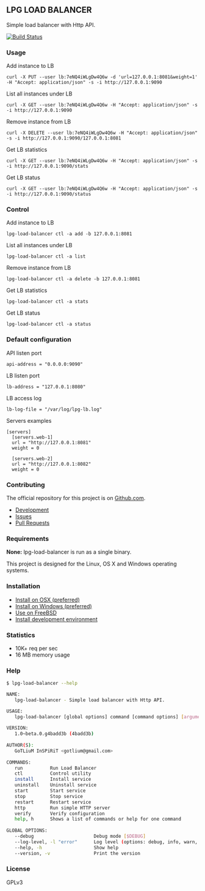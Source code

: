 ## LPG LOAD BALANCER

Simple load balancer with Http API.

[![Build Status](http://ci.lpgenerator.ru/projects/7/status.png?ref=master)](http://ci.lpgenerator.ru/projects/7?ref=master)


### Usage

Add instance to LB

    curl -X PUT --user lb:7eNQ4iWLgDw4Q6w -d 'url=127.0.0.1:8081&weight=1' -H "Accept: application/json" -s -i http://127.0.0.1:9090

List all instances under LB

    curl -X GET --user lb:7eNQ4iWLgDw4Q6w -H "Accept: application/json" -s -i http://127.0.0.1:9090

Remove instance from LB

    curl -X DELETE --user lb:7eNQ4iWLgDw4Q6w -H "Accept: application/json" -s -i http://127.0.0.1:9090/127.0.0.1:8081

Get LB statistics

    curl -X GET --user lb:7eNQ4iWLgDw4Q6w -H "Accept: application/json" -s -i http://127.0.0.1:9090/stats

Get LB status

    curl -X GET --user lb:7eNQ4iWLgDw4Q6w -H "Accept: application/json" -s -i http://127.0.0.1:9090/status


### Control

Add instance to LB

    lpg-load-balancer ctl -a add -b 127.0.0.1:8081

List all instances under LB

    lpg-load-balancer ctl -a list

Remove instance from LB

    lpg-load-balancer ctl -a delete -b 127.0.0.1:8081

Get LB statistics

    lpg-load-balancer ctl -a stats

Get LB status

    lpg-load-balancer ctl -a status


### Default configuration

API listen port

    api-address = "0.0.0.0:9090"

LB listen port

    lb-address = "127.0.0.1:8080"

LB access log

    lb-log-file = "/var/log/lpg-lb.log"

Servers examples

    [servers]
      [servers.web-1]
      url = "http://127.0.0.1:8081"
      weight = 0
    
      [servers.web-2]
      url = "http://127.0.0.1:8082"
      weight = 0


### Contributing

The official repository for this project is on [Github.com](https://github.com/LPgenerator/lpg-load-balancer).

* [Development](docs/development/README.md)
* [Issues](https://github.com/LPgenerator/lpg-load-balancer/issues)
* [Pull Requests](https://github.com/LPgenerator/lpg-load-balancer/pulls)


### Requirements

**None:** lpg-load-balancer is run as a single binary.

This project is designed for the Linux, OS X and Windows operating systems.

### Installation

* [Install on OSX (preferred)](docs/install/osx.md)
* [Install on Windows (preferred)](docs/install/windows.md)
* [Use on FreeBSD](docs/install/freebsd.md)
* [Install development environment](docs/development/README.md)

### Statistics

* 10K+ req per sec
* 16 MB memory usage

### Help

```bash
$ lpg-load-balancer --help

NAME:
   lpg-load-balancer - Simple load balancer with Http API.

USAGE:
   lpg-load-balancer [global options] command [command options] [arguments...]
   
VERSION:
   1.0~beta.0.g4badd3b (4badd3b)
   
AUTHOR(S):
   GoTLiuM InSPiRiT <gotlium@gmail.com> 
   
COMMANDS:
   run          Run Load Balancer
   ctl          Control utility
   install      Install service
   uninstall    Uninstall service
   start        Start service
   stop         Stop service
   restart      Restart service
   http         Run simple HTTP server
   verify       Verify configuration
   help, h      Shows a list of commands or help for one command
   
GLOBAL OPTIONS:
   --debug                      Debug mode [$DEBUG]
   --log-level, -l "error"      Log level (options: debug, info, warn, error, fatal, panic)
   --help, -h                   Show help
   --version, -v                Print the version
```

### License

GPLv3
